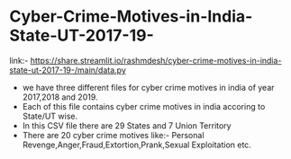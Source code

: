 # Cyber-Crime-Motives-in-India-State-UT-2017-19-
link:- https://share.streamlit.io/rashmdesh/cyber-crime-motives-in-india-state-ut-2017-19-/main/data.py

* we have three different files for cyber crime motives in india of year 2017,2018 and 2019. 
*  Each of this file contains cyber crime motives in india accoring to State/UT wise. 
*  In this CSV file there are 29 States and 7 Union Territory  
* There are 20 cyber crime motives like:- Personal Revenge,Anger,Fraud,Extortion,Prank,Sexual Exploitation etc.

